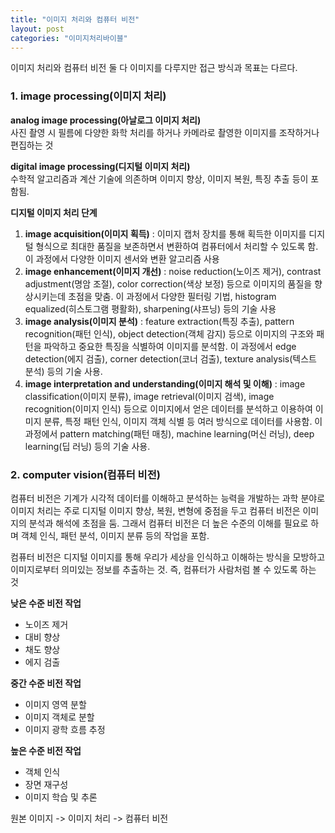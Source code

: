 ```yaml
---
title: "이미지 처리와 컴퓨터 비전"
layout: post
categories: "이미지처리바이블"
---
```


이미지 처리와 컴퓨터 비전 둘 다 이미지를 다루지만 접근 방식과 목표는 다르다.

### 1. image processing(이미지 처리)

**analog image processing(아날로그 이미지 처리)**  
사진 촬영 시 필름에 다양한 화학 처리를 하거나 카메라로 촬영한 이미지를 조작하거나 편집하는 것  

**digital image processing(디지털 이미지 처리)**  
수학적 알고리즘과 계산 기술에 의존하며 이미지 향상, 이미지 복원, 특징 추출 등이 포함됨. 

**디지털 이미지 처리 단계**
1. **image acquisition(이미지 획득)** : 이미지 캡처 장치를 통해 획득한 이미지를 디지털 형식으로 최대한 품질을 보존하면서 변환하여 컴퓨터에서 처리할 수 있도록 함. 이 과정에서 다양한 이미지 센서와 변환 알고리즘 사용
2. **image enhancement(이미지 개선)** : noise reduction(노이즈 제거), contrast adjustment(명암 조절), color correction(색상 보정) 등으로 이미지의 품질을 향상시키는데 초점을 맞춤. 이 과정에서 다양한 필터링 기법, histogram equalized(히스토그램 평활화), sharpening(샤프닝) 등의 기술 사용
3. **image analysis(이미지 분석)** : feature extraction(특징 추출), pattern recognition(패턴 인식), object detection(객체 감지) 등으로 이미지의 구조와 패턴을 파악하고 중요한 특징을 식별하여 이미지를 분석함. 이 과정에서 edge detection(에지 검출), corner detection(코너 검출), texture analysis(텍스트 분석) 등의 기술 사용. 
4. **image interpretation and understanding(이미지 해석 및 이해)** : image classification(이미지 분류), image retrieval(이미지 검색), image recognition(이미지 인식) 등으로 이미지에서 얻은 데이터를 분석하고 이용하여 이미지 분류, 특정 패턴 인식, 이미지 객체 식별 등 여러 방식으로 데이터를 사용함. 이 과정에서 pattern matching(패턴 매칭), machine learning(머신 러닝), deep learning(딥 러닝) 등의 기술 사용.

### 2. computer vision(컴퓨터 비전)
컴퓨터 비전은 기계가 시각적 데이터를 이해하고 분석하는 능력을 개발하는 과학 분야로 이미지 처리는 주로 디지털 이미지 향상, 복원, 변형에 중점을 두고 컴퓨터 비전은 이미지의 분석과 해석에 초점을 둠. 그래서 컴퓨터 비전은 더 높은 수준의 이해를 필요로 하며 객체 인식, 패턴 분석, 이미지 분류 등의 작업을 포함. 

컴퓨터 비전은 디지털 이미지를 통해 우리가 세상을 인식하고 이해하는 방식을 모방하고 이미지로부터 의미있는 정보를 추출하는 것. 즉, 컴퓨터가 사람처럼 볼 수 있도록 하는 것

**낮은 수준 비전 작업**
- 노이즈 제거
- 대비 향상
- 채도 향상
- 에지 검출

**중간 수준 비전 작업**
- 이미지 영역 분할
- 이미지 객체로 분할
- 이미지 광학 흐름 추정
  
**높은 수준 비전 작업**
- 객체 인식
- 장면 재구성
- 이미지 학습 및 추론

원본 이미지 -> 이미지 처리 -> 컴퓨터 비전
